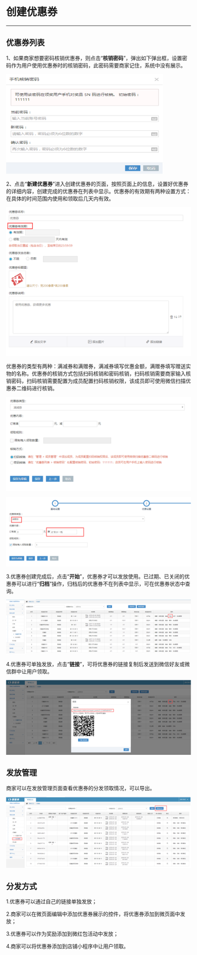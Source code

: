 # 创建优惠券

---

## 优惠券列表

1、如果商家想要密码核销优惠券，则点击“**核销密码**”，弹出如下弹出框，设置密码作为用户使用优惠券时的核销密码，此密码需要商家记住，系统中没有展示。

![](/assets/import.png00000)

2、点击“**新建优惠券**”进入创建优惠券的页面，按照页面上的信息，设置好优惠券的详细内容，创建完成的优惠券在列表中显示。优惠券的有效期有两种设置方式：在具体的时间范围内使用和领取后几天内有效。

![](/assets/import.png1111111)

优惠券的类型有两种：满减券和满赠券，满减券填写优惠金额，满赠券填写赠送实物的名称。优惠券的核销方式包括扫码核销和密码核销，扫码核销需要商家输入核销密码，扫码核销需要配置为成员配置扫码核销权限，该成员即可使用微信扫描优惠券二维码进行核销。

![](/assets/import.png22222222)

![](/assets/import.png111222)

3.优惠券创建完成后，点击“**开始**”，优惠券才可以发放使用。已过期、已关闭的优惠券可以进行“**归档**”操作，归档后的优惠券不在列表中显示，可在优惠券状态中查询。

![](/assets/import.png121212)

4.优惠券可单独发放，点击“**链接**”，可将优惠券的链接复制后发送到微信好友或微信群中让用户领取。

![](/assets/import.png232323)

## 发放管理

商家可以在发放管理页面查看优惠券的分发领取情况，可以导出。

![](/assets/import.png23333)

## 分发方式

1.优惠券可以通过自己的链接单独发放；

2.商家可以在微页面编辑中添加优惠券展示的控件，将优惠券添加到微页面中发放；

3.优惠券可以作为奖励添加到微红包活动中发放；

4.商家可以将优惠券添加到店铺小程序中让用户领取。

